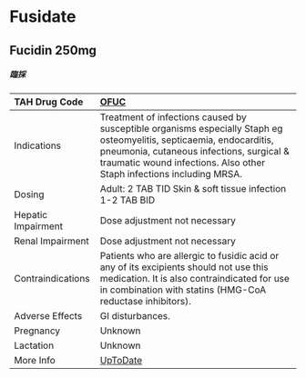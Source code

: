 # Fusidate

## Fucidin 250mg

##### 臨採

| TAH Drug Code      | [OFUC](https://www.tahsda.org.tw/drugs/hissearch.php?drug_code=OFUC)                                                                                                                                                                      |
|:-------------------|:------------------------------------------------------------------------------------------------------------------------------------------------------------------------------------------------------------------------------------------|
| Indications        | Treatment of infections caused by susceptible organisms especially Staph eg osteomyelitis, septicaemia, endocarditis, pneumonia, cutaneous infections, surgical & traumatic wound infections. Also other Staph infections including MRSA. |
| Dosing             | Adult: 2 TAB TID Skin & soft tissue infection 1-2 TAB BID                                                                                                                                                                                 |
| Hepatic Impairment | Dose adjustment not necessary                                                                                                                                                                                                             |
| Renal Impairment   | Dose adjustment not necessary                                                                                                                                                                                                             |
| Contraindications  | Patients who are allergic to fusidic acid or any of its excipients should not use this medication. It is also contraindicated for use in combination with statins (HMG-CoA reductase inhibitors).                                         |
| Adverse Effects    | GI disturbances.                                                                                                                                                                                                                          |
| Pregnancy          | Unknown                                                                                                                                                                                                                                   |
| Lactation          | Unknown                                                                                                                                                                                                                                   |
| More Info          | [UpToDate](https://www.uptodate.com/contents/fusidic-acid-united-states-not-available-systemic-international-drug-information-concise)                                                                                                    |

